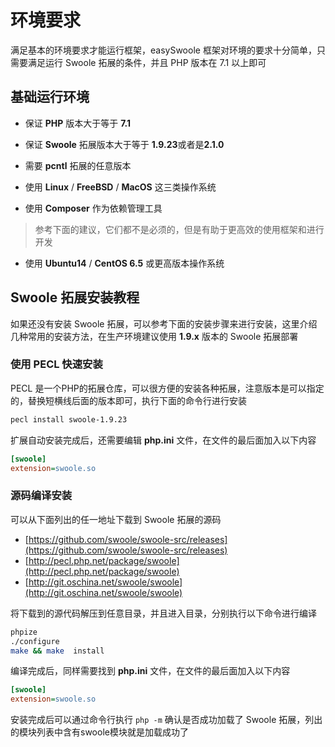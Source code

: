# 环境要求

满足基本的环境要求才能运行框架，easySwoole 框架对环境的要求十分简单，只需要满足运行 Swoole 拓展的条件，并且 PHP 版本在 7.1 以上即可

## 基础运行环境

- 保证 **PHP** 版本大于等于 **7.1**


- 保证 **Swoole** 拓展版本大于等于 **1.9.23**或者是**2.1.0**
- 需要 **pcntl** 拓展的任意版本
- 使用 **Linux** / **FreeBSD** / **MacOS** 这三类操作系统
- 使用 **Composer** 作为依赖管理工具

> 参考下面的建议，它们都不是必须的，但是有助于更高效的使用框架和进行开发

- 使用 **Ubuntu14** / **CentOS 6.5** 或更高版本操作系统

## Swoole 拓展安装教程

如果还没有安装 Swoole 拓展，可以参考下面的安装步骤来进行安装，这里介绍几种常用的安装方法，在生产环境建议使用 **1.9.x** 版本的 Swoole 拓展部署

### 使用 PECL 快速安装

PECL 是一个PHP的拓展仓库，可以很方便的安装各种拓展，注意版本是可以指定的，替换短横线后面的版本即可，执行下面的命令行进行安装

```bash
pecl install swoole-1.9.23
```

扩展自动安装完成后，还需要编辑 **php.ini** 文件，在文件的最后面加入以下内容

```ini
[swoole]
extension=swoole.so
```

### 源码编译安装

可以从下面列出的任一地址下载到 Swoole 拓展的源码

- [https://github.com/swoole/swoole-src/releases](https://github.com/swoole/swoole-src/releases) 
- [http://pecl.php.net/package/swoole](http://pecl.php.net/package/swoole)
- [http://git.oschina.net/swoole/swoole](http://git.oschina.net/swoole/swoole)

将下载到的源代码解压到任意目录，并且进入目录，分别执行以下命令进行编译

```bash
phpize
./configure
make && make  install
```

编译完成后，同样需要找到 **php.ini** 文件，在文件的最后面加入以下内容

```ini
[swoole]
extension=swoole.so
```

安装完成后可以通过命令行执行 `php -m` 确认是否成功加载了 Swoole 拓展，列出的模块列表中含有swoole模块就是加载成功了
